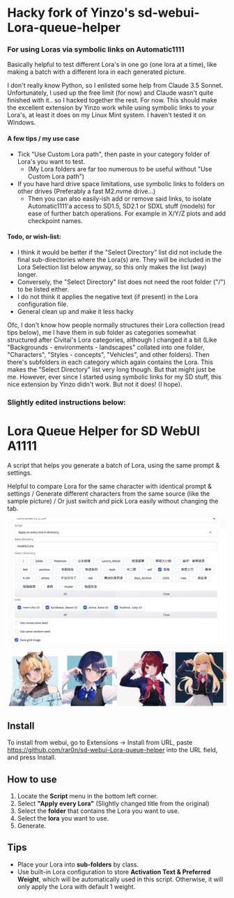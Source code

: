 # Hacky fork of Yinzo's sd-webui-Lora-queue-helper

### For using Loras via symbolic links on Automatic1111

Basically helpful to test different Lora's in one go (one lora at a time), like making a batch with a different lora in each generated picture.

I don't really know Python, so I enlisted some help from Claude 3.5 Sonnet.
Unfortunately, I used up the free limit (for now) and Claude wasn't quite finished with it.. so I hacked together the rest. For now.
This should make the excellent extension by Yinzo work while using symbolic links to your Lora's, at least it does on my Linux Mint system. I haven't tested it on Windows.

#### A few tips / my use case
 + Tick "Use Custom Lora path", then paste in your category folder of Lora's you want to test.
    + (My Lora folders are far too numerous to be useful without "Use Custom Lora path")
 + If you have hard drive space limitations, use symbolic links to folders on other drives (Preferably a fast M2.nvme drive...)
   + Then you can also easily-ish add or remove said links, to isolate Automatic1111'a access to SD1.5, SD2.1 or SDXL stuff (models) for ease of further batch operations. For example in X/Y/Z plots and add checkpoint names.

#### Todo, or wish-list:

- I think it would be better if the "Select Directory" list did not include the final sub-directories where the Lora(s) are. They will be included in the Lora Selection list below anyway, so this only makes the list (way) longer.
- Conversely, the "Select Directory" list does not need the root folder ("/") to be listed either.
- I do not think it applies the negative text (if present) in the Lora configuration file.
- General clean up and make it less hacky

Ofc, I don't know how people normally structures their Lora collection (read tips below), me I have them in sub folder as categories somewhat structured after Civitai's Lora categories, although I changed it a bit (Like "Backgrounds - environments - landscapes" collated into one folder, "Characters", "Styles - concepts", "Vehicles", and other folders). Then there's subfolders in each category which again contains the Lora. This makes the "Select Directory" list very long though.  But that might just be me.
However, ever since I started using symbolic links for my SD stuff, this nice extension by Yinzo didn't work. But not it does! (I hope).

### Slightly edited instructions below:

# Lora Queue Helper for SD WebUI A1111

A script that helps you generate a batch of Lora, using the same prompt & settings.

Helpful to compare Lora for the same character with identical prompt & settings / Generate different characters from the same source (like the sample picture) / Or just switch and pick Lora easily without changing the tab.


![](https://raw.githubusercontent.com/Yinzo/sd-webui-Lora-queue-helper/main/docs/ui.png)
![](https://raw.githubusercontent.com/Yinzo/sd-webui-Lora-queue-helper/main/docs/output_sample.png)

## Install
To install from webui, go to Extensions -> Install from URL, paste https://github.com/rar0n/sd-webui-Lora-queue-helper into the URL field, and press Install.

## How to use
1. Locate the **Script** menu in the bottom left corner.
2. Select **"Apply every Lora"** (Slightly changed title from the original)
3. Select the **folder** that contains the Lora you want to use.
4. Select the **lora** you want to use.
5. Generate.

## Tips
+ Place your Lora into **sub-folders** by class.
+ Use built-in Lora configuration to store **Activation Text & Preferred Weight**, which will be automatically used in this script. Otherwise, it will only apply the Lora with default 1 weight.
